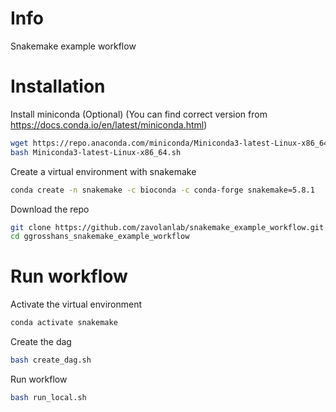 # Info

Snakemake example workflow

# Installation

Install miniconda (Optional) (You can find correct version from https://docs.conda.io/en/latest/miniconda.html) 
```bash
wget https://repo.anaconda.com/miniconda/Miniconda3-latest-Linux-x86_64.sh
bash Miniconda3-latest-Linux-x86_64.sh
```

Create a virtual environment with snakemake
```bash
conda create -n snakemake -c bioconda -c conda-forge snakemake=5.8.1
```

Download the repo
```bash
git clone https://github.com/zavolanlab/snakemake_example_workflow.git
cd ggrosshans_snakemake_example_workflow
```

# Run workflow

Activate the virtual environment
```bash
conda activate snakemake
```

Create the dag
```bash
bash create_dag.sh
```

Run workflow
```bash
bash run_local.sh
```
